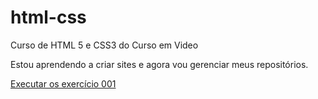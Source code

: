 # html-css
 Curso de HTML 5 e CSS3 do Curso em Video

Estou aprendendo a criar sites e agora vou gerenciar meus repositórios.

<a href="https://costa-eduardo.github.io/html-css/exercicios/ex001/index.html">Executar os exercício 001</a>